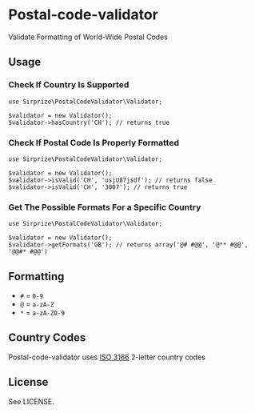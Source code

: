 # Postal-code-validator

Validate Formatting of World-Wide Postal Codes

## Usage

### Check If Country Is Supported

    use Sirprize\PostalCodeValidator\Validator;
    
    $validator = new Validator();
    $validator->hasCountry('CH'); // returns true

### Check If Postal Code Is Properly Formatted

    use Sirprize\PostalCodeValidator\Validator;
    
    $validator = new Validator();
    $validator->isValid('CH', 'usjU87jsdf'); // returns false
    $validator->isValid('CH', '3007'); // returns true

### Get The Possible Formats For a Specific Country

    use Sirprize\PostalCodeValidator\Validator;
    
    $validator = new Validator();
    $validator->getFormats('GB'); // returns array('@# #@@', '@** #@@', '@@#* #@@')

## Formatting

+ `#` = `0-9`
+ `@` = `a-zA-Z`
+ `*` = `a-zA-Z0-9`

## Country Codes

Postal-code-validator uses [ISO 3166](https://en.wikipedia.org/wiki/ISO_3166-1_alpha-2) 2-letter country codes

## License

See LICENSE.
